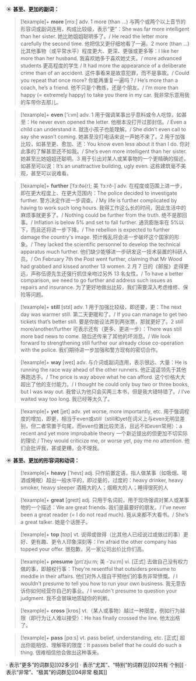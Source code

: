 ☀ <span class="category">**甚至、更加的副词：**</span>
>[!example]+ <span class="vocabulary">**more**</span> [mɔ:] 
> <span class="definition">adv. 1 more (than ...) 与两个或两个以上音节的形容词或副词连用，构成比较级，表示“更”：</span>She was far more intelligent than her sister. 她比她姐姐聪明多了。/ He read the letter more carefully the second time. 他把信又更仔细地看了一遍。<span class="definition">2 more (than ...) 比其他事物（或平常水平）程度更大、更深、更强或更多等：</span>I like her more than her husband. 我喜欢她多于喜欢她丈夫。/ more advanced students 更高程度的学生 / It had more the appearance of a deliberate crime than of an accident. 这件事看来是故意犯罪，而不是事故。/ Could you repeat that once more? 你能再重复一遍吗？/ He’s more than a coach, he’s a friend. 他不只是个教练，还是个朋友。/ I’m more than happy (= extremely happy) to take you there in my car. 我非常乐意用我的车带你去那儿。

>[!example]+ <span class="vocabulary">**even**</span> ['i:vn] 
> <span class="definition">adv. 1 用于强调某事出乎意料或令人吃惊，如甚至：</span>He never even opened the letter. 他根本没打开过那封信。/ Even a child can understand it. 就连小孩子也能理解。/ She didn’t even call to say she wasn’t coming. 她甚至没打电话来说一声她不来了。<span class="definition">2 用于加强比较，如甚至更、愈加、还：</span>You know even less about it than I do. 你对此事的了解甚至还不如我。/ She’s even more intelligent than her sister. 她甚至比她姐姐还聪明。<span class="definition">3 用于引出对某人或某事物的一个更精确的描述，如甚至可以说：</span>It’s an unattractive building, ugly even. 这栋建筑毫不美观，甚至可以说难看。
           
>[!example]+ <span class="vocabulary">**further**</span> [ˈfɜ:ðə(r); 美 ˈfɜ:rð-]
> <span class="definition">adv. 在程度或范围上进一步，即在更大程度上、在更大范围内：</span>The police decided to investigate further. 警方决定作进一步调查。/ My life is further complicated by having to work such long hours. 我得工作这么长的时间，因此生活中的麻烦事就更多了。/ Nothing could be further from the truth. 绝不是那回事。/ Inflation is below 5% and set to fall further. 通货膨胀率在 5%以下，而且还将进一步下降。/ The rebellion is expected to further damage the country's image. 预计叛乱将会进一步破坏这个国家的形象。/ They lacked the scientific personnel to develop the technical apparatus much further. 他们缺少能够进一步研发这一技术装置的科研人员。/ On February 7th the Post went further, claiming that Mr Wood had grabbed and kissed another 13 women. 2 月 7 日的《邮报》走得更远，声称伍德先生还强行抓住亲吻过另外 13 名女性。/ To have a better comparison, we need to go further and address such issues as repairs and insurance. 为了更好地做出比较，我们需要深入考虑维修、保险等问题。

>[!example]+ <span class="vocabulary">**still**</span> [stɪl] 
> <span class="definition">adv. 1 用于加强比较级，即还要，更：</span>The next day was warmer still. 第二天更暖和了。/ If you can manage to get two tickets that’s better still. 要是你能设法弄到两张票，那就更好了。<span class="definition">2 still more/another/further 可表示还有（更多、更进一步）：</span>There was still more bad news to come. 随后还传来了其他的坏消息。/ We look forward to strengthening still further our already close co-operation with the police. 我们期待进一步加强和警方现有的密切合作。

>[!example]+ <span class="vocabulary">**way**</span> [weɪ] 
> <span class="definition">adv. 与介词或副词连用，表示很远、大量：</span>He is running the race way ahead of the other runners. 他正遥遥领先于其他赛跑选手。/ The price is way above what he can afford. 这个价格大大超出了他的支付能力。/ I thought he could only buy two or three books, but I was way out. 我曾认为他只会买两三本书，但是我大错特错了。/ I’ve waited way too long. 我已经等太久了。

>[!example]+ <span class="vocabulary">**yet**</span> [jet] 
> <span class="definition">adv. yet worse, more importantly, etc. 用于强调程度的增加，即更，相当于even或still（still和yet在词义上与even无明显差别，但二者常置于句尾，而even位置比较灵活，且远不如even常用）：</span>a recent and yet more improbable theory 一个新近提出的但更加不切实际的理论 / They would criticize me, or worse yet, pay me no attention. 他们会批评我，甚或更糟，会不理我。

☀ <span class="category">**甚至、更加的形容词和动词：**</span>
>[!example]+ <span class="vocabulary">**heavy**</span> ['hevɪ] 
> <span class="definition">adj. 只作前置定语，指人做某事（如吸烟、喝酒或睡眠）超出一般水平的，即过量的，过度的：</span>heavy drinker, heavy smoker, heavy sleeper 酒瘾大的人；烟瘾大的人；睡得很死的人

>[!example]+ <span class="vocabulary">**great**</span> [ɡreɪt] 
> <span class="definition">adj. 只用于名词前，用于现场强调对某人或某事物的一个描述：</span>We are great friends. 我们是最要好的朋友。/ I’ve never been a great reader (= I do not read much). 我从来都不大看书。/ She’s a great talker. 她是个话匣子。

>[!example]+ <span class="vocabulary">**top**</span> [tɒp] 
> <span class="definition">vt. 说得或做得（比其他人已经说过或做过的事）更好、更有趣、更令人印象深刻等：</span>I’m afraid the other company has topped your offer. 很抱歉，另一家公司出价比你们高。

>[!example]+ <span class="vocabulary">**presume**</span> [prɪˈzju:m; 美 -ˈzu:m]
> <span class="definition">vi. [正式] 去做自己没有权力做的事，即越权行事：</span>They're resentful that outsiders presume to meddle in their affairs. 他们对外人擅自干预他们的事务非常愤慨。/ I wouldn't presume to tell you how to run your own business. 我无意告诉你如何经营你自己的事业。/ I wouldn't presume to question your judgment. 我不会冒昧地质疑你的判断。

>[!example]+ <span class="vocabulary">**cross**</span> [krɒs] 
> <span class="definition">vt.（某人或事物）越过一种限度，例如行为越限（即行为让人难以接受）：</span>He has finally crossed the line. 他太出格了。

>[!example]+ <span class="vocabulary">**pass**</span> [pɑːs] 
> <span class="definition">vt. pass belief, understanding, etc. [正式] 超出你能相信、理解等的限度：</span>It passes belief that he could do such a thing. 很难相信他会做出这种事来。

· 表示“更多”的词群见[[02多少]]
· 表示“尤其”、“特别”的词群见[[02共有 个别]]
· 表示“非常”、“极其”的词群见[[04非常 极其]]
